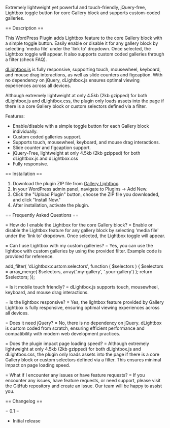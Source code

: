 Extremely lightweight yet powerful and touch-friendly, jQuery-free, Lightbox toggle button for core Gallery block and supports custom-coded galleries.

== Description ==

This WordPress Plugin adds Lightbox feature to the core Gallery block with a simple toggle button. Easily enable or disable it for any gallery block by selecting 'media file' under the 'link to' dropdown. Once selected, the Lightbox toggle will appear. It also supports custom coded galleries through a filter (check FAQ).

<a href="https://github.com/tdmrhn/dLightbox.js" target=_blank>dLightbox.js</a> is fully responsive, supporting touch, mousewheel, keyboard, and mouse drag interactions, as well as slide counters and figcaption. With no dependency on jQuery, dLightbox.js ensures optimal viewing experiences across all devices.

Although extremely lightweight at only 4.5kb (2kb gzipped) for both dLightbox.js and dLightbox.css, the plugin only loads assets into the page if there is a core Gallery block or custom selectors defined via a filter.

Features:

* Enable/disable with a simple toggle button for each Gallery block individually.
* Custom coded galleries support.
* Supports touch, mousewheel, keyboard, and mouse drag interactions.
* Slide counter and figcaption support.
* jQuery-Free, lightweight at only 4.5kb (2kb gzipped) for both dLightbox.js and dLightbox.css
* Fully responsive.

== Installation ==

1. Download the plugin ZIP file from <a href="https://github.com/tdmrhn/Gallery-Lightbox/blob/main/gallery-lightbox.zip" target=_blank>Gallery Lightbox</a>.
2. In your WordPress admin panel, navigate to Plugins -> Add New.
3. Click the "Upload Plugin" button, choose the ZIP file you downloaded, and click "Install Now."
4. After installation, activate the plugin.

== Frequently Asked Questions ==

= How do I enable the Lightbox for the core Gallery block? =
Enable or disable the Lightbox feature for any gallery block by selecting 'media file' under the 'link to' dropdown. Once selected, the Lightbox toggle will appear.

= Can I use Lightbox with my custom galleries? =
Yes, you can use the lightbox with custom galleries by using the provided filter. Example code is provided for reference.

add_filter( 'dLightbox:custom:selectors', function ( $selectors ) {
    $selectors = array_merge( $selectors, array('.my-gallery', '.your-gallery') );
    return $selectors;
});

= Is it mobile touch friendly? =
dLightbox.js supports touch, mousewheel, keyboard, and mouse drag interactions.

= Is the lightbox responsive? =
Yes, the lightbox feature provided by Gallery Lightbox is fully responsive, ensuring optimal viewing experiences across all devices.

= Does it need jQuery? =
No, there is no dependency on jQuery. dLightbox is custom coded from scratch, ensuring efficient performance and compatibility with modern web development practices.

= Does the plugin impact page loading speed? =
Although extremely lightweight at only 4.5kb (2kb gzipped) for both dLightbox.js and dLightbox.css, the plugin only loads assets into the page if there is a core Gallery block or custom selectors defined via a filter. This ensures minimal impact on page loading speed.

= What if I encounter any issues or have feature requests? =
If you encounter any issues, have feature requests, or need support, please visit the GitHub repository and create an issue. Our team will be happy to assist you.

== Changelog ==

= 0.1 =
* Initial release
